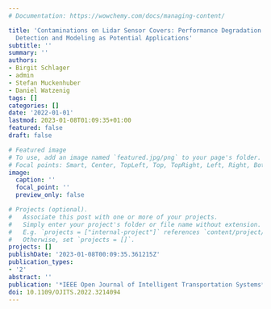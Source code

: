 ```yaml
---
# Documentation: https://wowchemy.com/docs/managing-content/

title: 'Contaminations on Lidar Sensor Covers: Performance Degradation Including Fault
  Detection and Modeling as Potential Applications'
subtitle: ''
summary: ''
authors:
- Birgit Schlager
- admin
- Stefan Muckenhuber
- Daniel Watzenig
tags: []
categories: []
date: '2022-01-01'
lastmod: 2023-01-08T01:09:35+01:00
featured: false
draft: false

# Featured image
# To use, add an image named `featured.jpg/png` to your page's folder.
# Focal points: Smart, Center, TopLeft, Top, TopRight, Left, Right, BottomLeft, Bottom, BottomRight.
image:
  caption: ''
  focal_point: ''
  preview_only: false

# Projects (optional).
#   Associate this post with one or more of your projects.
#   Simply enter your project's folder or file name without extension.
#   E.g. `projects = ["internal-project"]` references `content/project/deep-learning/index.md`.
#   Otherwise, set `projects = []`.
projects: []
publishDate: '2023-01-08T00:09:35.361215Z'
publication_types:
- '2'
abstract: ''
publication: '*IEEE Open Journal of Intelligent Transportation Systems*'
doi: 10.1109/OJITS.2022.3214094
---
```

